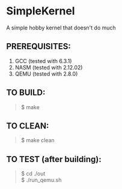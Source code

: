SimpleKernel
============

A simple hobby kernel that doesn't do much

PREREQUISITES:
-------------
1. GCC (tested with 6.3.1)
2. NASM (tested with 2.12.02)
3. QEMU (tested with 2.8.0)

TO BUILD:
-------------
>
>$ make<br />

TO CLEAN:
-------------
>
>$ make clean<br />

TO TEST (after building):
-------------
>
>$ cd ./out<br />
>$ ./run_qemu.sh<br />
